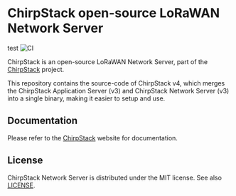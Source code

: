 # ChirpStack open-source LoRaWAN Network Server
test
![CI](https://github.com/chirpstack/chirpstack/actions/workflows/main.yml/badge.svg?branch=master)

ChirpStack is an open-source LoRaWAN Network Server, part of the
[ChirpStack](https://www.chirpstack.io/) project.

This repository contains the source-code of ChirpStack v4, which merges the
ChirpStack Application Server (v3) and ChirpStack Network Server (v3) into a
single binary, making it easier to setup and use.

## Documentation

Please refer to the [ChirpStack](https://www.chirpstack.io/) website for
documentation.

## License

ChirpStack Network Server is distributed under the MIT license. See also
[LICENSE](https://github.com/brocaar/chirpstack/blob/master/LICENSE).
